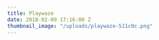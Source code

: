 ```yaml
---
title: Playwaze
date: 2018-02-09 17:16:00 Z
thumbnail_image: "/uploads/playwaze-511c0c.png"
---
```


